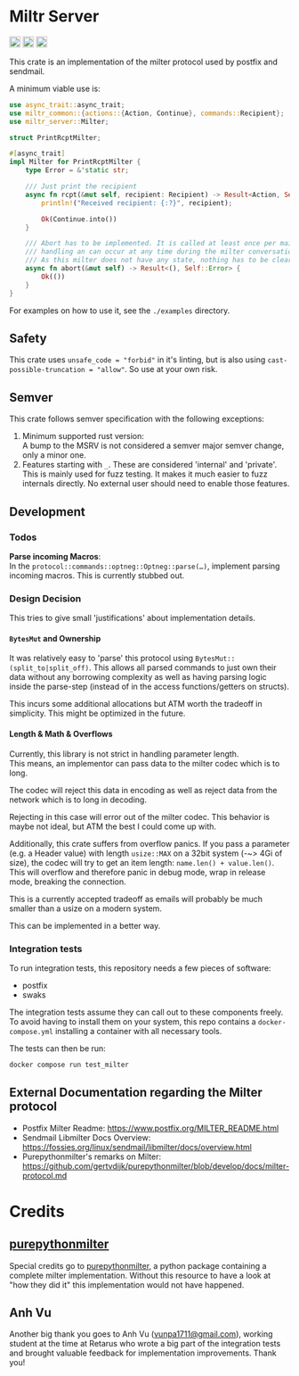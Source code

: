 # Miltr Server

[<img alt="github" src="https://img.shields.io/badge/github-girstenbrei/miltr/server-8da0cb?style=for-the-badge&labelColor=555555&logo=github" height="20">](https://github.com/girstenbrei/miltr/tree/main/server)
[<img alt="crates.io" src="https://img.shields.io/crates/v/miltr_server.svg?style=for-the-badge&color=fc8d62&logo=rust" height="20">](https://crates.io/crates/miltr-server)
[<img alt="docs.rs" src="https://img.shields.io/badge/docs.rs-miltr_--_server-66c2a5?style=for-the-badge&labelColor=555555&logo=docs.rs" height="20">](https://docs.rs/miltr-server)

This crate is an implementation of the milter protocol used by postfix
and sendmail.

A minimum viable use is:

```rust
use async_trait::async_trait;
use miltr_common::{actions::{Action, Continue}, commands::Recipient};
use miltr_server::Milter;

struct PrintRcptMilter;

#[async_trait]
impl Milter for PrintRcptMilter {
    type Error = &'static str;

    /// Just print the recipient
    async fn rcpt(&mut self, recipient: Recipient) -> Result<Action, Self::Error> {
        println!("Received recipient: {:?}", recipient);

        Ok(Continue.into())
    }

    /// Abort has to be implemented. It is called at least once per mail
    /// handling an can occur at any time during the milter conversation.
    /// As this milter does not have any state, nothing has to be cleared.
    async fn abort(&mut self) -> Result<(), Self::Error> {
        Ok(())
    }
}
```

For examples on how to use it, see the `./examples` directory.

## Safety
This crate uses `unsafe_code = "forbid"` in it's linting, but is also using
`cast-possible-truncation = "allow"`. So use at your own risk.

## Semver
This crate follows semver specification with the following exceptions:

1. Minimum supported rust version: \
   A bump to the MSRV is not considered a semver major semver change, only a minor one.
2. Features starting with `_`. These are considered 'internal' and 'private'. This
   is mainly used for fuzz testing. It makes it much easier to fuzz internals directly.
   No external user should need to enable those features.

## Development

### Todos
**Parse incoming Macros**: \
In the `protocol::commands::optneg::Optneg::parse(…)`, implement parsing
incoming macros. This is currently stubbed out.

### Design Decision
This tries to give small 'justifications' about implementation details.

#### `BytesMut` and Ownership
It was relatively easy to 'parse' this protocol using `BytesMut::(split_to|split_off)`.
This allows all parsed commands to just own their data without any borrowing complexity
as well as having parsing logic inside the parse-step (instead of in the access
functions/getters on structs).

This incurs some additional allocations but ATM worth the tradeoff in simplicity.
This might be optimized in the future.

#### Length & Math & Overflows
Currently, this library is not strict in handling parameter length. \
This means, an implementor can pass data to the milter codec which is to long.

The codec will reject this data in encoding as well as reject data from the network
which is to long in decoding.

Rejecting in this case will error out of the milter codec. This behavior is
maybe not ideal, but ATM the best I could come up with.

Additionally, this crate suffers from overflow panics. If you pass a parameter
(e.g. a Header value) with length `usize::MAX` on a 32bit system (-~> 4Gi of size), the codec
will try to get an item length: `name.len() + value.len()`. This will overflow
and therefore panic in debug mode, wrap in release mode, breaking the connection.

This is a currently accepted tradeoff as emails will probably be much smaller
than a usize on a modern system.

This can be implemented in a better way.


### Integration tests

To run integration tests, this repository needs a few pieces of software:

- postfix
- swaks

The integration tests assume they can call out to these components freely. To
avoid having to install them on your system, this repo contains a `docker-compose.yml`
installing a container with all necessary tools.

The tests can then be run:

```bash
docker compose run test_milter
```

## External Documentation regarding the Milter protocol

- Postfix Milter Readme: <https://www.postfix.org/MILTER_README.html>
- Sendmail Libmilter Docs Overview: <https://fossies.org/linux/sendmail/libmilter/docs/overview.html>
- Purepythonmilter's remarks on Milter: <https://github.com/gertvdijk/purepythonmilter/blob/develop/docs/milter-protocol.md>


# Credits

## [purepythonmilter](https://github.com/gertvdijk/purepythonmilter/tree/develop)
Special credits go to [purepythonmilter](https://github.com/gertvdijk/purepythonmilter/tree/develop),
a python package containing a complete milter implementation. Without this resource to have a look
at "how they did it" this implementation would not have happened.

## Anh Vu
Another big thank you goes to Anh Vu (<vunpa1711@gmail.com>), working student at the time at Retarus who wrote a big
part of the integration tests and brought valuable feedback for implementation improvements. Thank you!
